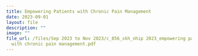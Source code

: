 ```yaml
---
title: Empowering Patients with Chronic Pain Management
date: 2023-09-01
layout: file
description: ""
image: ""
file_url: /files/Sep 2023 to Nov 2023/c_856_skh_nhip 2023_empowering patients
  with chronic pain management.pdf
---
```

